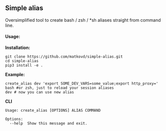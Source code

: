 ## Simple alias

Oversimplified tool to create bash / zsh / *sh aliases straight from command line. 

#### Usage:
**Installation:**
```shell script
git clone https://github.com/matkovd/simple-alias.git
cd simple-alias
pip3 install -e .
```
**Example:**
```shell script
create_alias dev 'export SOME_DEV_VARS=some_value;export http_proxy='
bash #or zsh, just to reload your session aliases
dev # now you can use new alias
```
**CLI**
```
Usage: create_alias [OPTIONS] ALIAS COMMAND

Options:
  --help  Show this message and exit.
```


